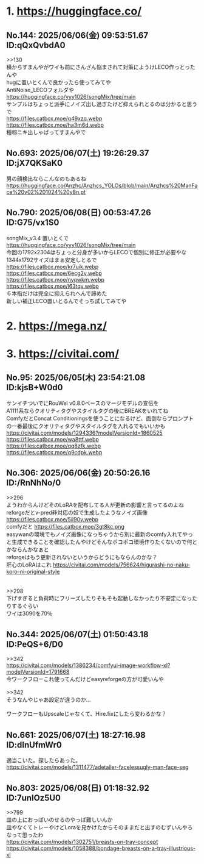 # 1. https://huggingface.co/
## No.144:	2025/06/06(金) 09:53:51.67 ID:qQxQvbdA0
 \>\>130 <br> 横からすまんやがワイも前にさんざん悩まされて対策にようけLECO作っとったんや <br> hugに置いとくんで良かったら使ってみてや <br> AntiNoise_LECOフォルダや <br> <a href='https://huggingface.co/yyy1026/songMix/tree/main'>https://huggingface.co/yyy1026/songMix/tree/main</a>  <br> サンプルはちょっと派手にノイズ出し過ぎたけど抑えられとるのは分かると思うで <br> <a href='https://files.catbox.moe/q49xzq.webp'>https://files.catbox.moe/q49xzq.webp</a> <br> <a href='https://files.catbox.moe/ha3m6d.webp'>https://files.catbox.moe/ha3m6d.webp</a> <br> 種籾ニキ出しゃばってすまんやで 
<br>

## No.693:	2025/06/07(土) 19:26:29.37 ID:jX7QKSaK0
 男の顔検出ならこんなのもあるね <br> <a href='https://huggingface.co/Anzhc/Anzhcs_YOLOs/blob/main/Anzhcs%20ManFace%20v02%201024%20y8n.pt'>https://huggingface.co/Anzhc/Anzhcs_YOLOs/blob/main/Anzhcs%20ManFace%20v02%201024%20y8n.pt</a> 
<br>

## No.790:	2025/06/08(日) 00:53:47.26 ID:G75/vx1S0
 songMix_v3.4 置いとくで <br> <a href='https://huggingface.co/yyy1026/songMix/tree/main'>https://huggingface.co/yyy1026/songMix/tree/main</a>  <br> 今回の1792x2304はちょっと分身が多いからLECOで個別に修正が必要やな <br> 1344x1792サイズはまぁ安定しとるで <br> <a href='https://files.catbox.moe/kr7uik.webp'>https://files.catbox.moe/kr7uik.webp</a> <br> <a href='https://files.catbox.moe/6ecg2v.webp'>https://files.catbox.moe/6ecg2v.webp</a> <br> <a href='https://files.catbox.moe/nyqwkm.webp'>https://files.catbox.moe/nyqwkm.webp</a> <br> <a href='https://files.catbox.moe/l63tqv.webp'>https://files.catbox.moe/l63tqv.webp</a> <br> ６本指だけは完全に抑えられへんで諦めた <br> 新しい補正LECO置いとるんでそっち試してみてや 
<br>

# 2. https://mega.nz/
# 3. https://civitai.com/
## No.95:	2025/06/05(木) 23:54:21.08 ID:kjsB+W0d0
 サンイチついでにRouWei v0.8.0ベースのマージモデルの宣伝を <br> A1111系ならクオリティタグやスタイルタグの後にBREAKをいれてね <br> ComfyだとConcat Conditioningsを使うことになるけど、面倒ならプロンプトの一番最後にクオリティタグやスタイルタグを入れるでもいいかも <br> <a href='https://civitai.com/models/1294336?modelVersionId=1860525'>https://civitai.com/models/1294336?modelVersionId=1860525</a> <br> <a href='https://files.catbox.moe/wa8ttf.webp'>https://files.catbox.moe/wa8ttf.webp</a> <br> <a href='https://files.catbox.moe/qq8zfk.webp'>https://files.catbox.moe/qq8zfk.webp</a> <br> <a href='https://files.catbox.moe/q9cdpk.webp'>https://files.catbox.moe/q9cdpk.webp</a> 
<br>

## No.306:	2025/06/06(金) 20:50:26.16 ID:/RnNhNo/0
 \>\>296 <br> ようわからんけどそのLoRAを配布してる人が更新の影響と言ってるのよね <br> reforgeだとv-pred非対応の奴で生成したようなノイズ画像 <a href='https://files.catbox.moe/5il90y.webp'>https://files.catbox.moe/5il90y.webp</a> <br> comfyだと <a href='https://files.catbox.moe/3gt8kc.png'>https://files.catbox.moe/3gt8kc.png</a> <br> easywanの環境でもノイズ画像になっちゃうから別に最新のcomfy入れてやっと生成できることを確認したんやけどそんなポコポコ環境作りたくないので何とかならんかなぁと <br> reforgeはもう更新されないというからどうにもならんのかな？ <br> 肝心のLoRAはこれ <a href='https://civitai.com/models/756624/higurashi-no-naku-koro-ni-original-style'>https://civitai.com/models/756624/higurashi-no-naku-koro-ni-original-style</a> <br>  <br>  <br> \>\>298 <br> 下げすぎると負荷時にフリーズしたりそもそも起動しなかったり不安定になったりするぐらい <br> ワイは3090を70％ 
<br>

## No.344:	2025/06/07(土) 01:50:43.18 ID:PeQS+6/D0
 \>\>342 <br> <a href='https://civitai.com/models/1386234/comfyui-image-workflow-xl?modelVersionId=1791668'>https://civitai.com/models/1386234/comfyui-image-workflow-xl?modelVersionId=1791668</a> <br> 今ワークフローこれ使ってんだけどeasyreforgeの方が可愛いんや <br>  <br> \>\>342 <br> そうなんやじゃあ設定が違うのか... <br>  <br> ワークフローもUpscaleじゃなくて、Hire.fixにしたら変わるかな？ 
<br>

## No.661:	2025/06/07(土) 18:27:16.98 ID:dInUfmWr0
 適当こいた。探したらあった。 <br> <a href='https://civitai.com/models/1311477/adetailer-facelessugly-man-face-seg'>https://civitai.com/models/1311477/adetailer-facelessugly-man-face-seg</a> 
<br>

## No.803:	2025/06/08(日) 01:18:32.92 ID:7unlOz5U0
 \>\>799 <br> 皿の上におっぱいのせるのやっぱ難しいんか <br> 皿やなくてトレーやけどLoraを見かけたからそのままだと出すのむずいんやろなって思ったわ <br> <a href='https://civitai.com/models/1302751/breasts-on-tray-concept'>https://civitai.com/models/1302751/breasts-on-tray-concept</a> <br> <a href='https://civitai.com/models/1058388/bondage-breasts-on-a-tray-illustrious-xl'>https://civitai.com/models/1058388/bondage-breasts-on-a-tray-illustrious-xl</a> 
<br>

